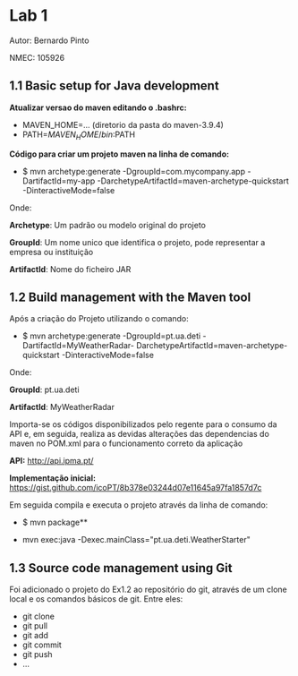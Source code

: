 

# Lab 1

Autor: Bernardo Pinto

NMEC: 105926

##  1.1 Basic setup for Java development

**Atualizar versao do maven editando o .bashrc:**

- MAVEN_HOME=... (diretorio da pasta do maven-3.9.4)
- PATH=$MAVEN_HOME/bin:$PATH

**Código para criar um projeto maven na linha de comando:**

- $ mvn archetype:generate -DgroupId=com.mycompany.app -DartifactId=my-app -DarchetypeArtifactId=maven-archetype-quickstart -DinteractiveMode=false

Onde:

**Archetype**: Um padrão ou modelo original do projeto

**GroupId**: Um nome unico que identifica o projeto, pode representar a empresa ou instituição

**ArtifactId**: Nome do ficheiro JAR



## 1.2 Build management with the Maven tool

Após a criação do Projeto utilizando o comando:

- $ mvn archetype:generate -DgroupId=pt.ua.deti -DartifactId=MyWeatherRadar-
DarchetypeArtifactId=maven-archetype-quickstart -DinteractiveMode=false

Onde: 

**GroupId**: pt.ua.deti

**ArtifactId**: MyWeatherRadar


Importa-se os códigos disponibilizados pelo regente para o consumo da API  e, em seguida, realiza as devidas alterações das dependencias do maven no POM.xml para o funcionamento correto da aplicação

**API:** http://api.ipma.pt/

**Implementação inicial:** https://gist.github.com/icoPT/8b378e03244d07e11645a97fa1857d7c

Em seguida compila e executa o projeto através da linha de comando:

- $ mvn package**

- mvn exec:java -Dexec.mainClass="pt.ua.deti.WeatherStarter"

## 1.3  Source code management using Git

Foi adicionado o projeto do Ex1.2 ao repositório do git, através de um clone local e os comandos básicos de git. Entre eles:

- git clone
- git pull
- git add
- git commit
- git push
- ...






